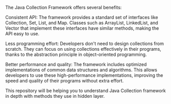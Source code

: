 The Java Collection Framework offers several benefits:

Consistent API: The framework provides a standard set of interfaces like Collection, Set, List, and Map. Classes such as ArrayList, LinkedList, and Vector that implement these interfaces have similar methods, making the API easy to use.

Less programming effort: Developers don't need to design collections from scratch. They can focus on using collections effectively in their programs, thanks to the abstraction principle in object-oriented programming.

Better performance and quality: The framework includes optimized implementations of common data structures and algorithms. This allows developers to use these high-performance implementations, improving the speed and quality of their programs without extra effort.

This repository will be helping you to understand Java Collection framework in depth with methods they use in hidden layer.





